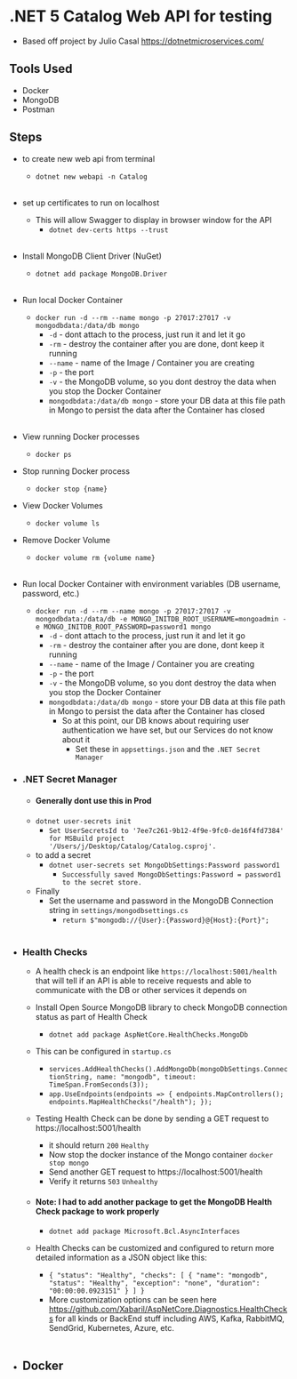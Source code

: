 # .NET 5 Catalog Web API for testing
- Based off project by Julio Casal https://dotnetmicroservices.com/

## Tools Used
- Docker
- MongoDB
- Postman

## Steps

- to create new web api from terminal
  - `dotnet new webapi -n Catalog`

  <br>
  
- set up certificates to run on localhost
  - This will allow Swagger to display in browser window for the API
    - `dotnet dev-certs https --trust `

  <br>

- Install MongoDB Client Driver (NuGet)
  - `dotnet add package MongoDB.Driver`

  <br>

- Run local Docker Container
  - `docker run -d --rm --name mongo -p 27017:27017 -v mongodbdata:/data/db mongo`
    - `-d` - dont attach to the process, just run it and let it go
    - `-rm` - destroy the container after you are done, dont keep it running
    - `--name` - name of the Image / Container you are creating
    - `-p` - the port
    - `-v` - the MongoDB volume, so you dont destroy the data when you stop the Docker Container
    - `mongodbdata:/data/db mongo` - store your DB data at this file path in Mongo to persist the data after the Container has closed

  <br>
- View running Docker processes
  - `docker ps`
- Stop running Docker process
  - `docker stop {name}`
- View Docker Volumes
  - `docker volume ls`
- Remove Docker Volume
  - `docker volume rm {volume name}`

  <br>

- Run local Docker Container with environment variables (DB username, password, etc.)
  - `docker run -d --rm --name mongo -p 27017:27017 -v mongodbdata:/data/db -e MONGO_INITDB_ROOT_USERNAME=mongoadmin -e MONGO_INITDB_ROOT_PASSWORD=password1 mongo`
    - `-d` - dont attach to the process, just run it and let it go
    - `-rm` - destroy the container after you are done, dont keep it running
    - `--name` - name of the Image / Container you are creating
    - `-p` - the port
    - `-v` - the MongoDB volume, so you dont destroy the data when you stop the Docker Container
    - `mongodbdata:/data/db mongo` - store your DB data at this file path in Mongo to persist the data after the Container has closed
      - So at this point, our DB knows about requiring user authentication we have set, but our Services do not know about it
        - Set these in `appsettings.json` and the `.NET Secret Manager`

- ### .NET Secret Manager 
  - #### Generally dont use this in Prod
  - `dotnet user-secrets init`
    - `Set UserSecretsId to '7ee7c261-9b12-4f9e-9fc0-de16f4fd7384' for MSBuild project '/Users/j/Desktop/Catalog/Catalog.csproj'.`
  - to add a secret
    - `dotnet user-secrets set MongoDbSettings:Password password1`
      - `Successfully saved MongoDbSettings:Password = password1 to the secret store.`
  - Finally
    - Set the username and password in the MongoDB Connection string in `settings/mongodbsettings.cs`
      - `return $"mongodb://{User}:{Password}@{Host}:{Port}";`

  <br>

- ### Health Checks
  - A health check is an endpoint like `https://localhost:5001/health` that will tell if an API is able to receive requests and able to communicate with the DB or other services it depends on
  - Install Open Source MongoDB library to check MongoDB connection status as part of Health Check
    - `dotnet add package AspNetCore.HealthChecks.MongoDb`
  - This can be configured in `startup.cs`
    - `services.AddHealthChecks().AddMongoDb(mongoDbSettings.ConnectionString, name: "mongodb", timeout: TimeSpan.FromSeconds(3));`
    - `app.UseEndpoints(endpoints =>
      {
      endpoints.MapControllers();
      endpoints.MapHealthChecks("/health");
      });`
  - Testing Health Check can be done by sending a GET request to https://localhost:5001/health 
    - it should return `200` `Healthy`
    - Now stop the docker instance of the Mongo container `docker stop mongo`
    - Send another GET request to https://localhost:5001/health
    - Verify it returns `503` `Unhealthy`
  - #### Note: I had to add another package to get the MongoDB Health Check package to work properly
    - `dotnet add package Microsoft.Bcl.AsyncInterfaces`
  - Health Checks can be customized and configured to return more detailed information as a JSON object like this:
    - `{
        "status": "Healthy",
            "checks": [
                {
                "name": "mongodb",
                "status": "Healthy",
                "exception": "none",
                "duration": "00:00:00.0923151"
                }
            ]
      }`
    - More customization options can be seen here https://github.com/Xabaril/AspNetCore.Diagnostics.HealthChecks for all kinds or BackEnd stuff including AWS, Kafka, RabbitMQ, SendGrid, Kubernetes, Azure, etc.
  
    <br>
  
- ## Docker